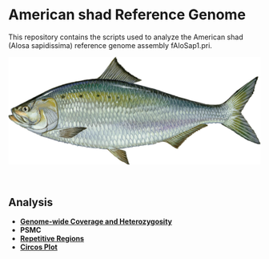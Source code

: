 # American shad Reference Genome

This repository contains the scripts used to analyze the American shad (Alosa sapidissima) reference genome assembly fAloSap1.pri.
<br>

![](images/American-Shad-Duane-Raver.jpg)  

<br>  

## Analysis  

* [**Genome-wide Coverage and Heterozygosity**](https://github.com/therkildsen-lab/shad-genome/blob/main/markdowns/coverage_heterozgosity.md)  
* **PSMC**  
* [**Repetitive Regions**](https://github.com/therkildsen-lab/shad-genome/blob/main/markdowns/repetitive_regions.md)
* [**Circos Plot**](https://github.com/therkildsen-lab/shad-genome/blob/main/markdowns/synteny.md)

